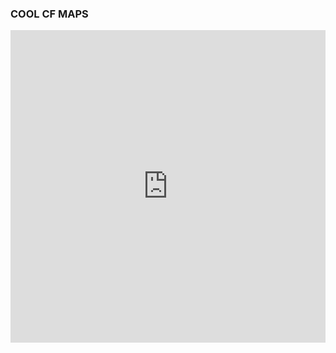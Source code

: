 ### COOL CF MAPS

<iframe src="https://modeanalytics.com/crowdflower/reports/47c05ccc91cd/embed?run=now" width="100%" height="500" frameborder="0"></iframe>
